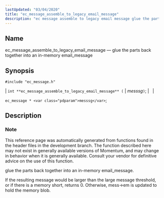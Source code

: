 ```yaml
---
lastUpdated: "03/04/2020"
title: "ec_message_assemble_to_legacy_email_message"
description: "ec message assemble to legacy email message glue the parts back together into an in memory email message int ec message assemble to legacy email message messsg ec message messsg This reference page was automatically generated from functions found in the header files in the development branch The function described..."
---
```


<a name="apis.ec_message_assemble_to_legacy_email_message"></a> 
## Name

ec_message_assemble_to_legacy_email_message — glue the parts back together into an in-memory email_message

## Synopsis

`#include "ec_message.h"`

| `int **ec_message_assemble_to_legacy_email_message** (` | <var class="pdparam">messsg</var>`)`; |   |

`ec_message * <var class="pdparam">messsg</var>`;<a name="idp55198320"></a> 
## Description

### Note

This reference page was automatically generated from functions found in the header files in the development branch. The function described here may not exist in generally available versions of Momentum, and may change in behavior when it is generally available. Consult your vendor for definitive advice on the use of this function.

glue the parts back together into an in-memory email_message.

If the resulting message would be larger than the large message threshold, or if there is a memory short, returns 0\. Otherwise, mess->em is updated to hold the memory blob.